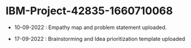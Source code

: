 # IBM-Project-42835-1660710068

- 10-09-2022 : Empathy map and problem statement uploaded.

- 17-09-2022 : Brainstorming and Idea prioritization template uploaded
